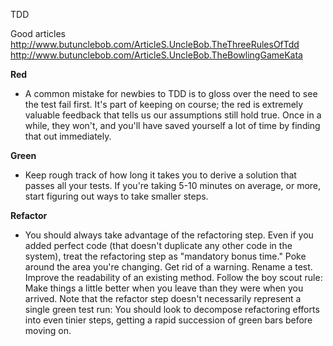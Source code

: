 ﻿TDD

Good articles
http://www.butunclebob.com/ArticleS.UncleBob.TheThreeRulesOfTdd
http://www.butunclebob.com/ArticleS.UncleBob.TheBowlingGameKata

**Red** 
- A common mistake for newbies to TDD is to gloss over the need to see the test fail first. It's part of keeping on course; the red is extremely valuable feedback that tells us our assumptions still hold true. Once in a while, they won't, and you'll have saved yourself a lot of time by finding that out immediately.

**Green** 
- Keep rough track of how long it takes you to derive a solution that passes all your tests. If you're taking 5-10 minutes on average, or more, start figuring out ways to take smaller steps.

**Refactor** 
- You should always take advantage of the refactoring step. Even if you added perfect code (that doesn't duplicate any other code in the system), treat the refactoring step as "mandatory bonus time." Poke around the area you're changing. Get rid of a warning. Rename a test. Improve the readability of an existing method. Follow the boy scout rule: Make things a little better when you leave than they were when you arrived. Note that the refactor step doesn't necessarily represent a single green test run: You should look to decompose refactoring efforts into even tinier steps, getting a rapid succession of green bars before moving on.
